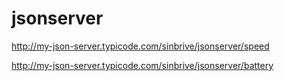 # jsonserver

http://my-json-server.typicode.com/sinbrive/jsonserver/speed

http://my-json-server.typicode.com/sinbrive/jsonserver/battery
